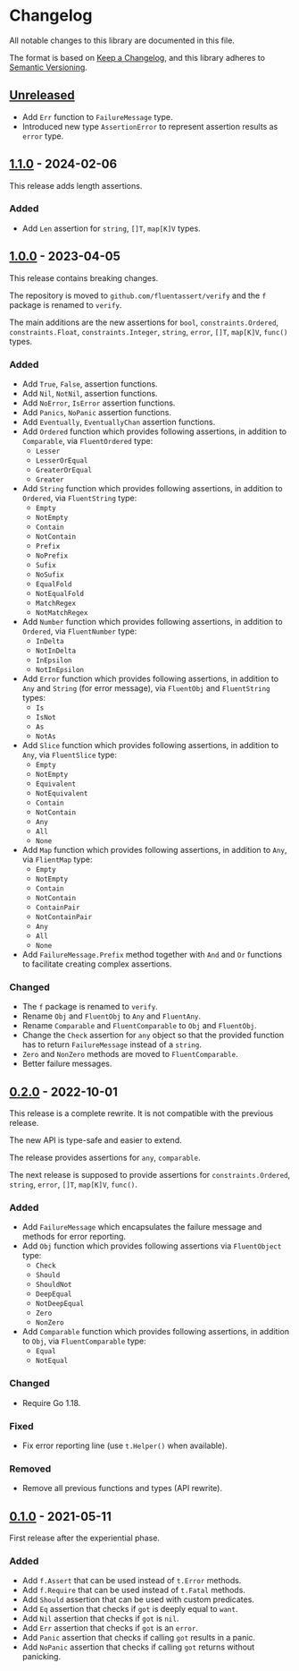 # Changelog

All notable changes to this library are documented in this file.

The format is based on [Keep a Changelog](https://keepachangelog.com/en/1.1.0/),
and this library adheres to [Semantic Versioning](https://semver.org/spec/v2.0.0.html).

## [Unreleased](https://github.com/fluentassert/verify/compare/v1.1.0...HEAD)

- Add `Err` function to `FailureMessage` type.
- Introduced new type `AssertionError` to represent assertion results as `error` type.

## [1.1.0](https://github.com/fluentassert/verify/releases/tag/v1.1.0) - 2024-02-06

This release adds length assertions.

### Added

- Add `Len` assertion for `string`, `[]T`, `map[K]V` types.

## [1.0.0](https://github.com/fluentassert/verify/releases/tag/v1.0.0) - 2023-04-05

This release contains breaking changes.

The repository is moved to `github.com/fluentassert/verify`
and the `f` package is renamed to `verify`.

The main additions are the new assertions for
`bool`, `constraints.Ordered`, `constraints.Float`, `constraints.Integer`,
`string`, `error`, `[]T`, `map[K]V`, `func()` types.

### Added

- Add `True`, `False`, assertion functions.
- Add `Nil`, `NotNil`, assertion functions.
- Add `NoError`, `IsError` assertion functions.
- Add `Panics`, `NoPanic` assertion functions.
- Add `Eventually`, `EventuallyChan` assertion functions.
- Add `Ordered` function which provides following assertions,
  in addition to `Comparable`, via `FluentOrdered` type:
  - `Lesser`
  - `LesserOrEqual`
  - `GreaterOrEqual`
  - `Greater`
- Add `String` function which provides following assertions,
  in addition to `Ordered`, via `FluentString` type:
  - `Empty`
  - `NotEmpty`
  - `Contain`
  - `NotContain`
  - `Prefix`
  - `NoPrefix`
  - `Sufix`
  - `NoSufix`
  - `EqualFold`
  - `NotEqualFold`
  - `MatchRegex`
  - `NotMatchRegex`
- Add `Number` function which provides following assertions,
  in addition to `Ordered`, via `FluentNumber` type:
  - `InDelta`
  - `NotInDelta`
  - `InEpsilon`
  - `NotInEpsilon`
- Add `Error` function which provides following assertions,
  in addition to `Any` and `String` (for error message),
  via `FluentObj` and `FluentString` types:
  - `Is`
  - `IsNot`
  - `As`
  - `NotAs`
- Add `Slice` function which provides following assertions,
  in addition to `Any`, via `FluentSlice` type:
  - `Empty`
  - `NotEmpty`
  - `Equivalent`
  - `NotEquivalent`
  - `Contain`
  - `NotContain`
  - `Any`
  - `All`
  - `None`
- Add `Map` function which provides following assertions,
  in addition to `Any`, via `FlientMap` type:
  - `Empty`
  - `NotEmpty`
  - `Contain`
  - `NotContain`
  - `ContainPair`
  - `NotContainPair`
  - `Any`
  - `All`
  - `None`
- Add `FailureMessage.Prefix` method together with `And` and `Or` functions
  to facilitate creating complex assertions.

### Changed

- The `f` package is renamed to `verify`.
- Rename `Obj` and `FluentObj` to `Any` and `FluentAny`.
- Rename `Comparable` and `FluentComparable` to `Obj` and `FluentObj`.
- Change the `Check` assertion for `any` object so that the
  provided function has to return `FailureMessage`
  instead of a `string`.
- `Zero` and `NonZero` methods are moved to `FluentComparable`.
- Better failure messages.

## [0.2.0](https://github.com/fluentassert/verify/releases/tag/v0.2.0) - 2022-10-01

This release is a complete rewrite.
It is not compatible with the previous release.

The new API is type-safe and easier to extend.

The release provides assertions for `any`, `comparable`.

The next release is supposed to provide assertions for
`constraints.Ordered`, `string`, `error`, `[]T`, `map[K]V`, `func()`.

### Added

- Add `FailureMessage` which encapsulates the failure message
  and methods for error reporting.
- Add `Obj` function which provides following assertions
  via `FluentObject` type:
  - `Check`
  - `Should`
  - `ShouldNot`
  - `DeepEqual`
  - `NotDeepEqual`
  - `Zero`
  - `NonZero`
- Add `Comparable` function which provides following assertions,
  in addition to `Obj`, via `FluentComparable` type:
  - `Equal`
  - `NotEqual`

### Changed

- Require Go 1.18.

### Fixed

- Fix error reporting line (use `t.Helper()` when available).

### Removed

- Remove all previous functions and types (API rewrite).

## [0.1.0](https://github.com/fluentassert/verify/releases/tag/v0.1.0) - 2021-05-11

First release after the experiential phase.

### Added

- Add `f.Assert` that can be used instead of `t.Error` methods.
- Add `f.Require` that can be used instead of `t.Fatal` methods.
- Add `Should` assertion that can be used with custom predicates.
- Add `Eq` assertion that checks if `got` is deeply equal to `want`.
- Add `Nil` assertion that checks if `got` is `nil`.
- Add `Err` assertion that checks if `got` is an `error`.
- Add `Panic` assertion that checks if calling `got` results in a panic.
- Add `NoPanic` assertion that checks if calling `got` returns without panicking.
